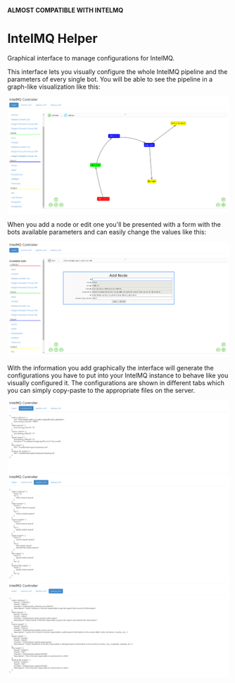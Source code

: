**ALMOST COMPATIBLE WITH INTELMQ**

# IntelMQ Helper

Graphical interface to manage configurations for IntelMQ.


This interface lets you visually configure the whole IntelMQ pipeline and the parameters of every single bot.
You will be able to see the pipeline in a graph-like visualization like this:

![Main Interface](screenshot3.png?raw=true "Main Interface")

When you add a node or edit one you'll be presented with a form with the bots available parameters and can easily change the values like this:

![Parameter editing](screenshot2.png?raw=true "Parameter editing")

With the information you add graphically the interface will generate the configurations you have to put into your IntelMQ instance to behave like you visually configured it.
The configurations are shown in different tabs which you can simply copy-paste to the appropriate files on the server.

![Configuration files](screenshot4.png?raw=true "Configuration files")
![Configuration files](screenshot5.png?raw=true "Configuration files")
![Configuration files](screenshot6.png?raw=true "Configuration files")